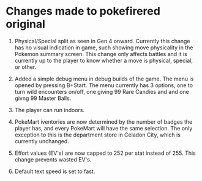 # Changes made to pokefirered original

1. Physical/Special split as seen in Gen 4 onward. Currently this change has no visual indication in game, such showing move physicality in the Pokemon summary screen. This change only affects battles and it is currently up to the player to know whether a move is physical, special, or other.

2. Added a simple debug menu in debug builds of the game. The menu is opened by pressing B+Start. The menu currently has 3 options, one to turn wild encounters on/off, one giving 99 Rare Candies and and one givng 99 Master Balls.

3. The player can run indoors.

4. PokeMart iventories are now determined by the number of badges the player has, and every PokeMart will have the same selection. The only exception to this is the department store in Celadon City, which is currently unchanged.

5. Effort values (EV's) are now capped to 252 per stat instead of 255. This change prevents wasted EV's.

6. Default text speed is set to fast.
